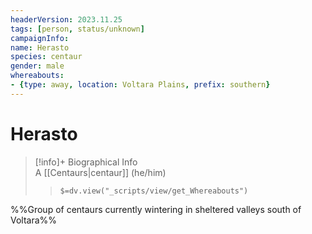 ```yaml
---
headerVersion: 2023.11.25
tags: [person, status/unknown]
campaignInfo:
name: Herasto
species: centaur
gender: male
whereabouts:
- {type: away, location: Voltara Plains, prefix: southern}
---
```

# Herasto
>[!info]+ Biographical Info  
> A [[Centaurs|centaur]] (he/him)  
>> `$=dv.view("_scripts/view/get_Whereabouts")`

%%Group of centaurs currently wintering in sheltered valleys south of Voltara%%